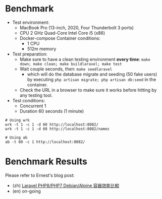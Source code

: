 # Benchmark

- Test environment:
    - MacBook Pro (13-inch, 2020, Four Thunderbolt 3 ports)
    - CPU 2 GHz Quad-Core Intel Core i5 (x86)
    - Docker-compose Container conditions:
        - 1 CPU
        - 512m memory
- Test preparation:
    - Make sure to have a clean testing environment **every time**: `make down; make clean; make buildlaravel; make test`
    - Wait couple seconds, then: `make seedlaravel`
        - which will do the database migrate and seeding (50 fake users) by executing `php artisan migrate; php artisan db:seed` in the container.
    - Check the URL in a browser to make sure it works before hitting by any testing tool.
- Test conditions: 
    - Concurrent 1
    - Duration 60 seconds (1 minute)

```
# Using wrk
wrk -t 1 -c 1 -d 60 http://localhost:8082/
wrk -t 1 -c 1 -d 60 http://localhost:8082/names
```

```
# Using ab
ab -t 60 -c 1 http://localhost:8082/
```

# Benchmark Results

Please refer to Ernest's blog post:

- (zh) [Laravel PHP8/PHP7 Debian/Alpine 容器效能比較](https://www.ernestchiang.com/zh/posts/2021/2021-04-17-benchmark-nginx-php-fpm-between-buster-alpine/)
- (en) on-going
